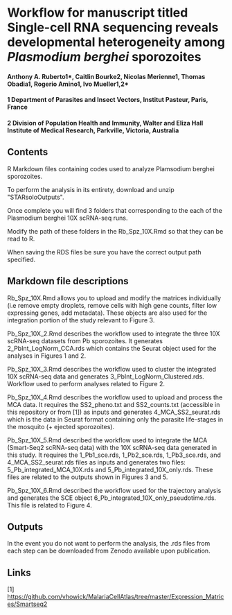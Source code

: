 # Workflow for manuscript titled **Single-cell RNA sequencing reveals developmental heterogeneity among *Plasmodium berghei* sporozoites**
#### Anthony A. Ruberto1*, Caitlin Bourke2, Nicolas Merienne1, Thomas Obadia1, Rogerio Amino1, Ivo Mueller1,2*
#### 1 Department of Parasites and Insect Vectors, Institut Pasteur, Paris, France
#### 2 Division of Population Health and Immunity, Walter and Eliza Hall Institute of Medical Research, Parkville, Victoria, Australia


## Contents

R Markdown files containing codes used to analyze Plamsodium berghei sporozoites.

To perform the analysis in its entirety, download and unzip "STARsoloOutputs".

Once complete you will find 3 folders that corresponding to the each of the Plasmodium berghei 10X scRNA-seq runs.

Modify the path of these folders in the Rb_Spz_10X.Rmd so that they can be read to R.

When saving the RDS files be sure you have the correct output path specified.

## Markdown file descriptions

Rb_Spz_10X.Rmd allows you to upload and modify the matrices individually (i.e remove empty droplets, remove cells with high gene counts, filter low expressing 
genes, add metadata). These objects are also used for the integration portion of the study relevant to Figure 3.

Pb_Spz_10X_2.Rmd describes the workflow used to integrate the three 10X scRNA-seq datasets from Pb sporozoites. It generates 2_PbInt_LogNorm_CCA.rds which contains the Seurat object used for the analyses in Figures 1 and 2.

Pb_Spz_10X_3.Rmd describes the workflow used to cluster the integrated 10X scRNA-seq data and generates 3_PbInt_LogNorm_Clustered.rds. Workflow used to perform analyses related to Figure 2.

Pb_Spz_10X_4.Rmd describes the workflow used to upload and process the MCA data. It requires the SS2_pheno.txt and SS2_counts.txt (accessible in this repository or from [1]) as inputs and generates 4_MCA_SS2_seurat.rds which is the data in Seurat format containing only the parasite life-stages in the mosquito (+ ejected sporozoites). 

Pb_Spz_10X_5.Rmd described the workflow used to integrate the MCA (Smart-Seq2 scRNA-seq data) with the 10X scRNA-seq data generated in this study. It requires the 
1_Pb1_sce.rds, 1_Pb2_sce.rds, 1_Pb3_sce.rds, and 4_MCA_SS2_seurat.rds files as inputs and generates two files: 
5_Pb_integrated_MCA_10X.rds and 5_Pb_integrated_10X_only.rds. These files are related to the outputs shown in Figures 3 and 5.

Pb_Spz_10X_6.Rmd described the workflow used for the trajectory analysis and generates the SCE object 6_Pb_integrated_10X_only_pseudotime.rds. This file is related to Figure 4.

## Outputs

In the event you do not want to perform the analysis, the .rds files from each step can be downloaded from Zenodo available upon publication.

## Links

[1] https://github.com/vhowick/MalariaCellAtlas/tree/master/Expression_Matrices/Smartseq2






